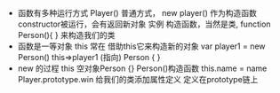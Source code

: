 - 函数有多种运行方式
Player() 普通方式，
new player() 作为构造函数constructor被运行，会有返回新对象  实例
构造函数，当然是类,
function Person(){ } 来构造我们的类
- 函数是一等对象
    this 常在 借助this它来构造新的对象
    var player1 = new Person()
    this=>player1 (指向)   Person { }
-  new 的过程
    this 空对象Person {} 
    Person()构造函数
    this.name = name
    Player.prototype.win         给我们的类添加属性定义   定义在prototype链上